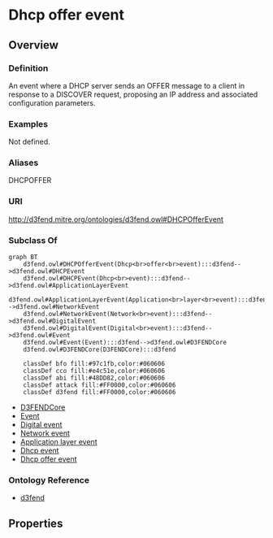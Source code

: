 # Dhcp offer event

## Overview

### Definition
An event where a DHCP server sends an OFFER message to a client in response to a DISCOVER request, proposing an IP address and associated configuration parameters.

### Examples
Not defined.

### Aliases
DHCPOFFER

### URI
http://d3fend.mitre.org/ontologies/d3fend.owl#DHCPOfferEvent

### Subclass Of
```mermaid
graph BT
    d3fend.owl#DHCPOfferEvent(Dhcp<br>offer<br>event):::d3fend-->d3fend.owl#DHCPEvent
    d3fend.owl#DHCPEvent(Dhcp<br>event):::d3fend-->d3fend.owl#ApplicationLayerEvent
    d3fend.owl#ApplicationLayerEvent(Application<br>layer<br>event):::d3fend-->d3fend.owl#NetworkEvent
    d3fend.owl#NetworkEvent(Network<br>event):::d3fend-->d3fend.owl#DigitalEvent
    d3fend.owl#DigitalEvent(Digital<br>event):::d3fend-->d3fend.owl#Event
    d3fend.owl#Event(Event):::d3fend-->d3fend.owl#D3FENDCore
    d3fend.owl#D3FENDCore(D3FENDCore):::d3fend
    
    classDef bfo fill:#97c1fb,color:#060606
    classDef cco fill:#e4c51e,color:#060606
    classDef abi fill:#48DD82,color:#060606
    classDef attack fill:#FF0000,color:#060606
    classDef d3fend fill:#FF0000,color:#060606
```

- [D3FENDCore](/docs/ontology/reference/model/D3FENDCore/D3FENDCore.md)
- [Event](/docs/ontology/reference/model/D3FENDCore/Event/Event.md)
- [Digital event](/docs/ontology/reference/model/D3FENDCore/Event/Digital%20event/Digital%20event.md)
- [Network event](/docs/ontology/reference/model/D3FENDCore/Event/Digital%20event/Network%20event/Network%20event.md)
- [Application layer event](/docs/ontology/reference/model/D3FENDCore/Event/Digital%20event/Network%20event/Application%20layer%20event/Application%20layer%20event.md)
- [Dhcp event](/docs/ontology/reference/model/D3FENDCore/Event/Digital%20event/Network%20event/Application%20layer%20event/Dhcp%20event/Dhcp%20event.md)
- [Dhcp offer event](/docs/ontology/reference/model/D3FENDCore/Event/Digital%20event/Network%20event/Application%20layer%20event/Dhcp%20event/Dhcp%20offer%20event/Dhcp%20offer%20event.md)


### Ontology Reference
- [d3fend](http://d3fend.mitre.org/ontologies/d3fend.owl#)

## Properties

